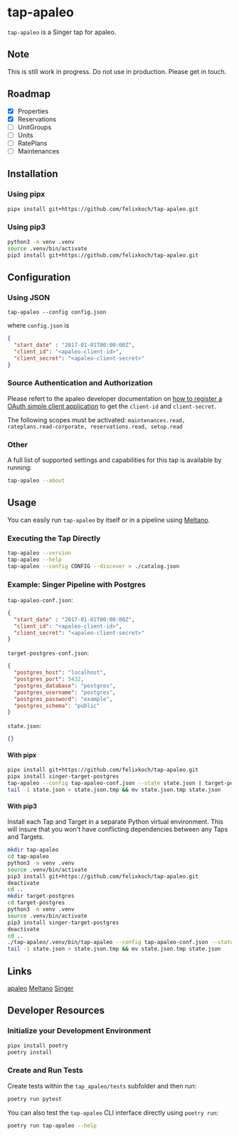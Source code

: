 # tap-apaleo

`tap-apaleo` is a Singer tap for apaleo.

## Note
This is still work in progress. Do not use in production. Please get in touch.

## Roadmap

- [x] Properties
- [x] Reservations
- [ ] UnitGroups
- [ ] Units
- [ ] RatePlans
- [ ] Maintenances

## Installation

### Using pipx

```bash
pipx install git+https://github.com/felixkoch/tap-apaleo.git
```

### Using pip3

```bash
python3 -m venv .venv
source .venv/bin/activate
pip3 install git+https://github.com/felixkoch/tap-apaleo.git
```

## Configuration

### Using JSON

```shell
tap-apaleo --config config.json
```

where `config.json` is

```json
{
  "start_date" : "2017-01-01T00:00:00Z",
  "client_id": "<apaleo-client-id>",
  "client_secret": "<apaleo-client-secret>"
}
```

### Source Authentication and Authorization

Please refert to the apaleo developer documentation on [how to register a OAuth simple client application](https://apaleo.dev/guides/start/oauth-connection/register-app#register-the-oauth-simple-client-application) to get the `client-id` and `client-secret`.

The following scopes must be activated:
`maintenances.read, rateplans.read-corporate, reservations.read, setup.read`

### Other

A full list of supported settings and capabilities for this
tap is available by running:

```bash
tap-apaleo --about
```

## Usage

You can easily run `tap-apaleo` by itself or in a pipeline using [Meltano](https://meltano.com/).

### Executing the Tap Directly

```bash
tap-apaleo --version
tap-apaleo --help
tap-apaleo --config CONFIG --discover > ./catalog.json
```

### Example: Singer Pipeline with Postgres

`tap-apaleo-conf.json`:

```json
{
  "start_date" : "2017-01-01T00:00:00Z",
  "client_id": "<apaleo-client-id>",
  "client_secret": "<apaleo-client-secret>"
}
```

`target-postgres-conf.json`:

```json
{
  "postgres_host": "localhost",
  "postgres_port": 5432,
  "postgres_database": "postgres",
  "postgres_username": "postgres",
  "postgres_password": "example",
  "postgres_schema": "public"
}
```

`state.json`:
```json
{}
```

#### With pipx

```bash
pipx install git+https://github.com/felixkoch/tap-apaleo.git
pipx install singer-target-postgres
tap-apaleo --config tap-apaleo-conf.json --state state.json | target-postgres --config target-postgres-conf.json >> state.json
tail -1 state.json > state.json.tmp && mv state.json.tmp state.json
```
#### With pip3

Install each Tap and Target in a separate Python virtual environment. This will insure that you won't have conflicting dependencies between any Taps and Targets.

```bash
mkdir tap-apaleo
cd tap-apaleo
python3 -m venv .venv
source .venv/bin/activate
pip3 install git+https://github.com/felixkoch/tap-apaleo.git
deactivate
cd ..
mkdir target-postgres
cd target-postgres
python3 -m venv .venv
source .venv/bin/activate
pip3 install singer-target-postgres
deactivate
cd ..
./tap-apaleo/.venv/bin/tap-apaleo --config tap-apaleo-conf.json --state state.json | ./target-postgres/.venv/bin/target-postgres --config target-postgres-conf.json >> state.json
tail -1 state.json > state.json.tmp && mv state.json.tmp state.json
```


## Links
[apaleo](https://apaleo.com)
[Meltano](https://meltano.com/)
[Singer](https://singer.io/)


## Developer Resources

### Initialize your Development Environment

```bash
pipx install poetry
poetry install
```

### Create and Run Tests

Create tests within the `tap_apaleo/tests` subfolder and
  then run:

```bash
poetry run pytest
```

You can also test the `tap-apaleo` CLI interface directly using `poetry run`:

```bash
poetry run tap-apaleo --help
```
